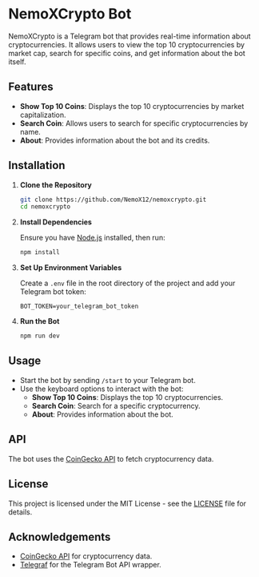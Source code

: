# NemoXCrypto Bot

NemoXCrypto is a Telegram bot that provides real-time information about cryptocurrencies. It allows users to view the top 10 cryptocurrencies by market cap, search for specific coins, and get information about the bot itself.

## Features

- **Show Top 10 Coins**: Displays the top 10 cryptocurrencies by market capitalization.
- **Search Coin**: Allows users to search for specific cryptocurrencies by name.
- **About**: Provides information about the bot and its credits.

## Installation

1. **Clone the Repository**

   ```bash
   git clone https://github.com/NemoX12/nemoxcrypto.git
   cd nemoxcrypto
   ```

2. **Install Dependencies**

   Ensure you have [Node.js](https://nodejs.org/) installed, then run:

   ```bash
   npm install
   ```

3. **Set Up Environment Variables**

   Create a `.env` file in the root directory of the project and add your Telegram bot token:

   ```env
   BOT_TOKEN=your_telegram_bot_token
   ```

4. **Run the Bot**

   ```bash
   npm run dev
   ```

## Usage

- Start the bot by sending `/start` to your Telegram bot.
- Use the keyboard options to interact with the bot:
  - **Show Top 10 Coins**: Displays the top 10 cryptocurrencies.
  - **Search Coin**: Search for a specific cryptocurrency.
  - **About**: Provides information about the bot.

## API

The bot uses the [CoinGecko API](https://www.coingecko.com/) to fetch cryptocurrency data.

## License

This project is licensed under the MIT License - see the [LICENSE](LICENSE) file for details.

## Acknowledgements

- [CoinGecko API](https://www.coingecko.com/) for cryptocurrency data.
- [Telegraf](https://telegraf.js.org/) for the Telegram Bot API wrapper.
